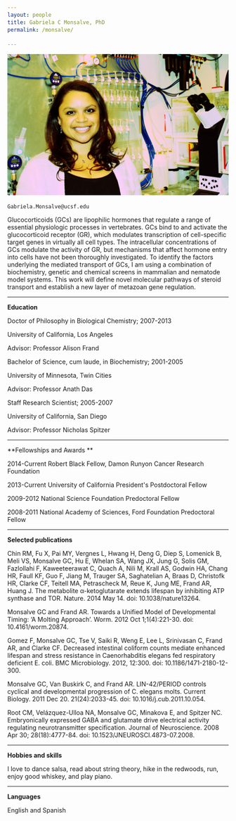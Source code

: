 ```yaml
---
layout: people
title: Gabriela C Monsalve, PhD
permalink: /monsalve/

---
```

![monsalve pic](../img/monsalve.jpg)

	Gabriela.Monsalve@ucsf.edu

Glucocorticoids (GCs) are lipophilic hormones that regulate a range of essential physiologic processes in vertebrates. GCs bind to and activate the glucocorticoid receptor (GR), which modulates transcription of cell-specific target genes in virtually all cell types. The intracellular concentrations of GCs modulate the activity of GR, but mechanisms that affect hormone entry into cells have not been thoroughly investigated. To identify the factors underlying the mediated transport of GCs, I am using a combination of biochemistry, genetic and chemical screens in mammalian and nematode model systems. This work will define novel molecular pathways of steroid transport and establish a new layer of metazoan gene regulation.

*** 

**Education**

Doctor of Philosophy in Biological Chemistry; 2007-2013 

University of California, Los Angeles

Advisor: Professor Alison Frand

 

Bachelor of Science, cum laude, in Biochemistry; 2001-2005

University of Minnesota, Twin Cities

Advisor: Professor Anath Das

 

Staff Research Scientist; 2005-2007

University of California, San Diego

Advisor: Professor Nicholas Spitzer

***

**Fellowships and Awards **

2014-Current         Robert Black Fellow, Damon Runyon Cancer Research Foundation

2013-Current         University of California President's Postdoctoral Fellow

2009-2012             National Science Foundation Predoctoral Fellow

2008-2011             National Academy of Sciences, Ford Foundation Predoctoral Fellow

*** 

**Selected publications**

Chin RM, Fu X, Pai MY, Vergnes L, Hwang H, Deng G, Diep S, Lomenick B, Meli VS, Monsalve GC, Hu E, Whelan SA, Wang JX, Jung G, Solis GM, Fazlollahi F, Kaweeteerawat C, Quach A, Nili M, Krall AS, Godwin HA, Chang  HR, Faull KF, Guo F, Jiang M, Trauger SA, Saghatelian A, Braas D, Christofk HR, Clarke CF, Teitell MA, Petrascheck M, Reue K, Jung ME, Frand AR, Huang J. The metabolite α-ketoglutarate extends lifespan by inhibiting ATP synthase and TOR. Nature. 2014 May 14. doi: 10.1038/nature13264.

 

Monsalve GC and Frand AR. Towards a Unified Model of Developmental Timing: ‘A Molting Approach’. Worm. 2012 Oct 1;1(4):221-30. doi: 10.4161/worm.20874.

 

Gomez F, Monsalve GC, Tse V, Saiki R, Weng E, Lee L, Srinivasan C, Frand AR, and Clarke CF. Decreased intestinal coliform counts mediate enhanced lifespan and stress resistance in Caenorhabditis elegans fed respiratory deficient E. coli. BMC Microbiology. 2012, 12:300. doi: 10.1186/1471-2180-12-300.

 

Monsalve GC, Van Buskirk C, and Frand AR. LIN-42/PERIOD controls cyclical and developmental progression of C. elegans molts. Current Biology. 2011 Dec 20. 21(24):2033-45. doi: 10.1016/j.cub.2011.10.054.

 

Root CM, Velázquez-Ulloa NA, Monsalve GC, Minakova E, and Spitzer NC. Embryonically expressed GABA and glutamate drive electrical activity regulating neurotransmitter specification. Journal of Neuroscience. 2008 Apr 30; 28(18):4777-84. doi: 10.1523/JNEUROSCI.4873-07.2008.

***

**Hobbies and skills**

I love to dance salsa, read about string theory, hike in the redwoods, run, enjoy good whiskey, and play piano.

*** 

**Languages**

English and Spanish